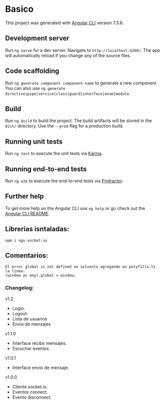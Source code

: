 # Basico

This project was generated with [Angular CLI](https://github.com/angular/angular-cli) version 7.3.6.

## Development server

Run `ng serve` for a dev server. Navigate to `http://localhost:4200/`. The app will automatically reload if you change any of the source files.

## Code scaffolding

Run `ng generate component component-name` to generate a new component. You can also use `ng generate directive|pipe|service|class|guard|interface|enum|module`.

## Build

Run `ng build` to build the project. The build artifacts will be stored in the `dist/` directory. Use the `--prod` flag for a production build.

## Running unit tests

Run `ng test` to execute the unit tests via [Karma](https://karma-runner.github.io).

## Running end-to-end tests

Run `ng e2e` to execute the end-to-end tests via [Protractor](http://www.protractortest.org/).

## Further help

To get more help on the Angular CLI use `ng help` or go check out the [Angular CLI README](https://github.com/angular/angular-cli/blob/master/README.md).


## Librerias isntaladas:
```
npm i ngx-socket-io
```
## Comentarios:
```
El error global is not defined se solventa agregando en polyfills.ts la linea:
(window as any).global = window;
```

### Changelog:

v1.2
* Login.
* Logout.
* Lista de usuarios
* Envio de mensajes

v1.1.0
* Interface recibir mensajes.
* Escuchar eventos

v1.0.1
* Interface envio de mensaje.

v1.0.0
* Cliente socket.io.
* Eventos connect.
* Evento disconnect.

